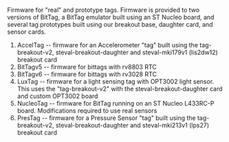 Firmware for "real" and prototype tags.  Firmware is provided to two versions of BitTag, 
a BitTag emulator built using an ST Nucleo board, and several tag prototypes built using our
breakout base, daughter card, and sensor cards.

1. AccelTag -- firmware for an Accelerometer "tag" built using the tag-breakout-v2, steval-breakout-daughter and steval-mki179v1 (lis2dw12) breakout card
2. BitTagv5 -- firmware for bittags with rv8803 RTC
3. BitTagv6 -- firmware for bittags with rv3028 RTC
4. LuxTag   -- firmware for a light sensing tag with OPT3002 light sensor.  This uses the "tag-breakout-v2" with the steval-breakout-daughter card and custom OPT3002 board
5. NucleoTag -- firmware for BitTag running on an ST Nucleo L433RC-P board.  Modifications required to use real sensors
6. PresTag  -- firmware for a Pressure Sensor "tag" built using the tag-breakout-v2, steval-breakout-daughter and steval-mki213v1 (lps27) breakout card
